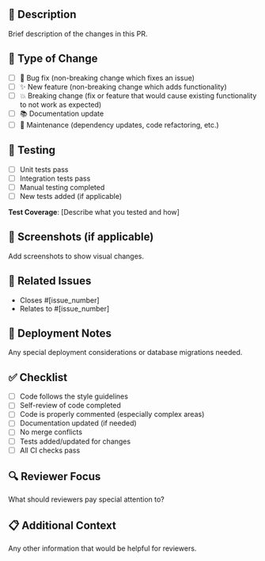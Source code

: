 ## 📝 Description
Brief description of the changes in this PR.

## 🎯 Type of Change
- [ ] 🐛 Bug fix (non-breaking change which fixes an issue)
- [ ] ✨ New feature (non-breaking change which adds functionality)
- [ ] 💥 Breaking change (fix or feature that would cause existing functionality to not work as expected)
- [ ] 📚 Documentation update
- [ ] 🔧 Maintenance (dependency updates, code refactoring, etc.)

## 🧪 Testing
- [ ] Unit tests pass
- [ ] Integration tests pass
- [ ] Manual testing completed
- [ ] New tests added (if applicable)

**Test Coverage**: [Describe what you tested and how]

## 📸 Screenshots (if applicable)
Add screenshots to show visual changes.

## 🔗 Related Issues
- Closes #[issue_number]
- Relates to #[issue_number]

## 🚀 Deployment Notes
Any special deployment considerations or database migrations needed.

## ✅ Checklist
- [ ] Code follows the style guidelines
- [ ] Self-review of code completed
- [ ] Code is properly commented (especially complex areas)
- [ ] Documentation updated (if needed)
- [ ] No merge conflicts
- [ ] Tests added/updated for changes
- [ ] All CI checks pass

## 🔍 Reviewer Focus
What should reviewers pay special attention to?

## 📋 Additional Context
Any other information that would be helpful for reviewers.
